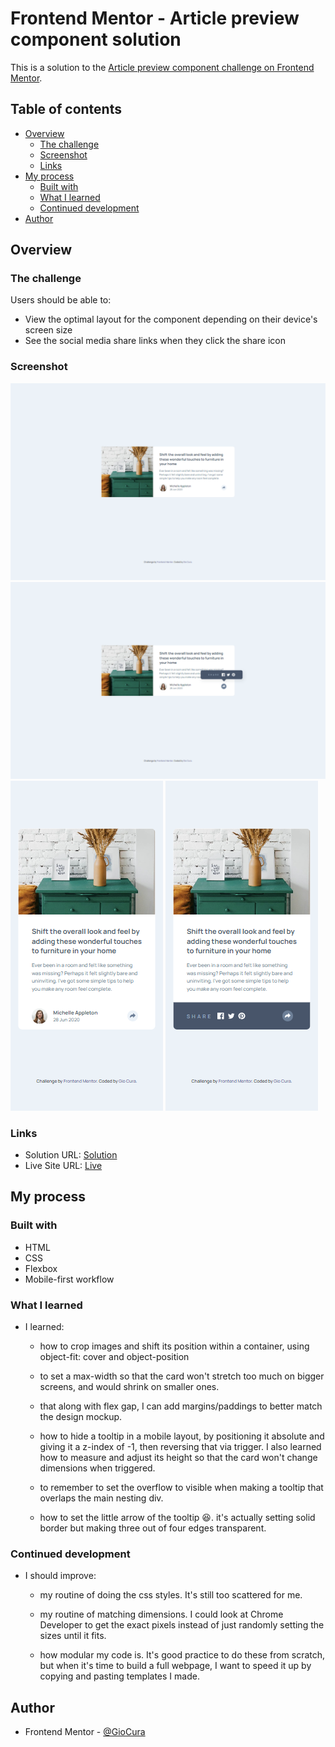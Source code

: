 # Frontend Mentor - Article preview component solution

This is a solution to the [Article preview component challenge on Frontend Mentor](https://www.frontendmentor.io/challenges/article-preview-component-dYBN_pYFT).

## Table of contents

- [Overview](#overview)
  - [The challenge](#the-challenge)
  - [Screenshot](#screenshot)
  - [Links](#links)
- [My process](#my-process)
  - [Built with](#built-with)
  - [What I learned](#what-i-learned)
  - [Continued development](#continued-development)
- [Author](#author)

## Overview

### The challenge

Users should be able to:

- View the optimal layout for the component depending on their device's screen size
- See the social media share links when they click the share icon

### Screenshot

![](./images/screenshot-desktop.png)
![](./images/screenshot-desktop-active.png)
![](./images/screenshot-mobile.png)
![](./images/screenshot-mobile-active.png)

### Links

- Solution URL: [Solution](https://github.com/GioCura/FrontEndMentor-Article-Preview-Component)
- Live Site URL: [Live](https://gc8-articlepreview.netlify.app)

## My process

### Built with

- HTML
- CSS
- Flexbox
- Mobile-first workflow

### What I learned

- I learned:

  - how to crop images and shift its position within a container, using object-fit: cover and object-position

  - to set a max-width so that the card won't stretch too much on bigger screens, and would shrink on smaller ones.

  - that along with flex gap, I can add margins/paddings to better match the design mockup.

  - how to hide a tooltip in a mobile layout, by positioning it absolute and giving it a z-index of -1, then reversing that via trigger. I also learned how to measure and adjust its height so that the card won't change dimensions when triggered.

  - to remember to set the overflow to visible when making a tooltip that overlaps the main nesting div.

  - how to set the little arrow of the tooltip 😆. it's actually setting solid border but making three out of four edges transparent.

### Continued development

- I should improve:

  - my routine of doing the css styles. It's still too scattered for me.

  - my routine of matching dimensions. I could look at Chrome Developer to get the exact pixels instead of just randomly setting the sizes until it fits.

  - how modular my code is. It's good practice to do these from scratch, but when it's time to build a full webpage, I want to speed it up by copying and pasting templates I made.

## Author

- Frontend Mentor - [@GioCura](https://www.frontendmentor.io/profile/GioCura)
